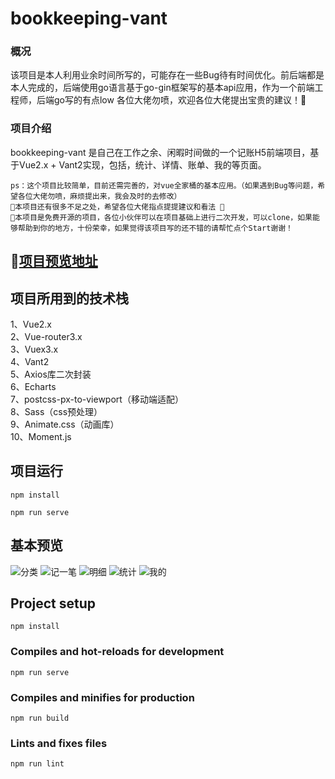 # bookkeeping-vant
### 概况
   该项目是本人利用业余时间所写的，可能存在一些Bug待有时间优化。前后端都是本人完成的，后端使用go语言基于go-gin框架写的基本api应用，作为一个前端工程师，后端go写的有点low
各位大佬勿喷，欢迎各位大佬提出宝贵的建议！🙏
### 项目介绍
bookkeeping-vant 是自己在工作之余、闲暇时间做的一个记账H5前端项目，基于Vue2.x + Vant2实现，包括，统计、详情、账单、我的等页面。
```
ps：这个项目比较简单，目前还需完善的，对vue全家桶的基本应用。（如果遇到Bug等问题，希望各位大佬勿喷，麻烦提出来，我会及时的去修改）
📌本项目还有很多不足之处，希望各位大佬指点提提建议和看法 👀️
🔑本项目是免费开源的项目，各位小伙伴可以在项目基础上进行二次开发，可以clone，如果能够帮助到你的地方，十份荣幸，如果觉得该项目写的还不错的请帮忙点个Start谢谢！
```
## 🚀️[项目预览地址](www.baidu.com)

## 项目所用到的技术栈
   1、Vue2.x <br>
   2、Vue-router3.x <br>
   3、Vuex3.x <br>
   4、Vant2 <br>
   5、Axios库二次封装 <br>
   6、Echarts <br>
   7、postcss-px-to-viewport（移动端适配） <br>
   8、Sass（css预处理） <br>
   9、Animate.css（动画库） <br>
   10、Moment.js <br>
   
## 项目运行
```
npm install
```
```
npm run serve
```
   
## 基本预览
![分类](https://user-images.githubusercontent.com/44437103/167247783-78938c8f-b4fa-4cb9-9e74-a2bf46a05755.png)
![记一笔](https://user-images.githubusercontent.com/44437103/167247788-e4c13c47-6a86-4e81-81dc-bd86d6e5837c.png)
![明细](https://user-images.githubusercontent.com/44437103/167247791-d3e4d939-b211-4b17-bc0c-c9ff77569ac8.png)
![统计](https://user-images.githubusercontent.com/44437103/167247795-80306cfc-abb7-4524-981d-3f0dd216e0c1.png)
![我的](https://user-images.githubusercontent.com/44437103/167247796-cd65193d-070b-4227-8c65-7fd79d134f03.png)

## Project setup
```
npm install
```

### Compiles and hot-reloads for development
```
npm run serve
```

### Compiles and minifies for production
```
npm run build
```

### Lints and fixes files
```
npm run lint
```
